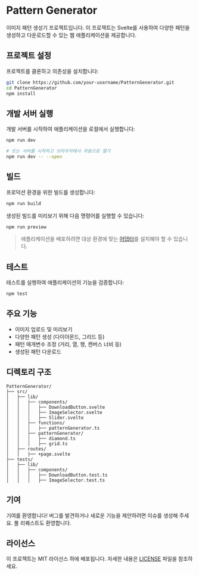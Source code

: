 # Pattern Generator

이미지 패턴 생성기 프로젝트입니다. 이 프로젝트는 Svelte를 사용하여 다양한 패턴을 생성하고 다운로드할 수 있는 웹 애플리케이션을 제공합니다.

## 프로젝트 설정

프로젝트를 클론하고 의존성을 설치합니다:

```bash
git clone https://github.com/your-username/PatternGenerator.git
cd PatternGenerator
npm install
```

## 개발 서버 실행

개발 서버를 시작하여 애플리케이션을 로컬에서 실행합니다:

```bash
npm run dev

# 또는 서버를 시작하고 브라우저에서 자동으로 열기
npm run dev -- --open
```

## 빌드

프로덕션 환경을 위한 빌드를 생성합니다:

```bash
npm run build
```

생성된 빌드를 미리보기 위해 다음 명령어를 실행할 수 있습니다:

```bash
npm run preview
```

> 애플리케이션을 배포하려면 대상 환경에 맞는 [어댑터](https://svelte.dev/docs/kit/adapters)를 설치해야 할 수 있습니다.

## 테스트

테스트를 실행하여 애플리케이션의 기능을 검증합니다:

```bash
npm test
```

## 주요 기능

- 이미지 업로드 및 미리보기
- 다양한 패턴 생성 (다이아몬드, 그리드 등)
- 패턴 매개변수 조정 (거리, 열, 행, 캔버스 너비 등)
- 생성된 패턴 다운로드

## 디렉토리 구조

```
PatternGenerator/
├── src/
│   ├── lib/
│   │   ├── components/
│   │   │   ├── DownloadButton.svelte
│   │   │   ├── ImageSelector.svelte
│   │   │   ├── Slider.svelte
│   │   ├── functions/
│   │   │   ├── patternGenerator.ts
│   │   ├── patternGenerator/
│   │   │   ├── diamond.ts
│   │   │   ├── grid.ts
│   ├── routes/
│   │   ├── +page.svelte
├── tests/
│   ├── lib/
│   │   ├── components/
│   │   │   ├── DownloadButton.test.ts
│   │   │   ├── ImageSelector.test.ts
```

## 기여

기여를 환영합니다! 버그를 발견하거나 새로운 기능을 제안하려면 이슈를 생성해 주세요. 풀 리퀘스트도 환영합니다.

## 라이선스

이 프로젝트는 MIT 라이선스 하에 배포됩니다. 자세한 내용은 [LICENSE](LICENSE) 파일을 참조하세요.
